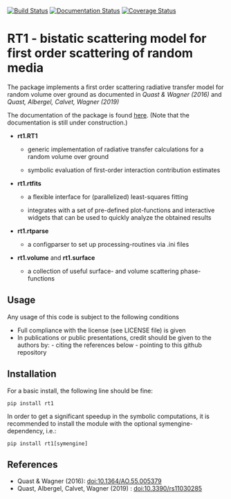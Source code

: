 [![Build Status](https://travis-ci.org/TUW-GEO/rt1.svg?branch=dev)](https://travis-ci.org/TUW-GEO/rt1) [![Documentation Status](https://readthedocs.org/projects/rt1/badge/?version=latest)](http://rt1.readthedocs.io/) [![Coverage Status](https://coveralls.io/repos/github/TUW-GEO/rt1/badge.svg?branch=dev)](https://coveralls.io/github/TUW-GEO/rt1?branch=dev)

# RT1 - bistatic scattering model for first order scattering of random media

The package implements a first order scattering radiative transfer model
for random volume over ground as documented in *Quast & Wagner (2016)* and
*Quast, Albergel, Calvet, Wagner (2019)*

The documentation of the package is found [here](http://rt1.readthedocs.io/).
(Note that the documentation is still under construction.)

- **rt1.RT1**

  - generic implementation of radiative transfer calculations for a random
    volume over ground

  - symbolic evaluation of first-order interaction contribution estimates

- **rt1.rtfits**

  - a flexible interface for (parallelized) least-squares fitting

  - integrates with a set of pre-defined plot-functions and interactive
    widgets that can be used to quickly analyze the obtained results

- **rt1.rtparse**

  - a configparser to set up processing-routines via .ini files

- **rt1.volume** and **rt1.surface**

  - a collection of useful surface- and volume scattering phase-functions



## Usage
Any usage of this code is subject to the following conditions

* Full compliance with the license (see LICENSE file) is given
* In publications or public presentations, credit should be given to the
  authors by:
      - citing the references below
      - pointing to this github repository

## Installation
For a basic install, the following line should be fine:

    pip install rt1

In order to get a significant speedup in the symbolic computations,
it is recommended to install the module with the optional
symengine-dependency, i.e.:

    pip install rt1[symengine]

## References
* Quast & Wagner (2016): [doi:10.1364/AO.55.005379](https://doi.org/10.1364/AO.55.005379)
* Quast, Albergel, Calvet, Wagner (2019) : [doi:10.3390/rs11030285](https://doi.org/10.3390/rs11030285)

